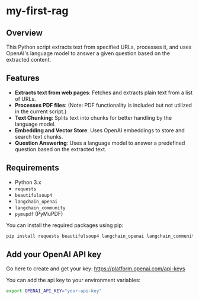 # my-first-rag

## Overview

This Python script extracts text from specified URLs, processes it, and uses OpenAI's language model to answer a given question based on the extracted content.

## Features

- **Extracts text from web pages**: Fetches and extracts plain text from a list of URLs.
- **Processes PDF files**: (Note: PDF functionality is included but not utilized in the current script.)
- **Text Chunking**: Splits text into chunks for better handling by the language model.
- **Embedding and Vector Store**: Uses OpenAI embeddings to store and search text chunks.
- **Question Answering**: Uses a language model to answer a predefined question based on the extracted text.

## Requirements

- Python 3.x
- `requests`
- `beautifulsoup4`
- `langchain_openai`
- `langchain_community`
- `pymupdf` (PyMuPDF)

You can install the required packages using pip:

```bash
pip install requests beautifulsoup4 langchain_openai langchain_community pymupdf chromadb
```

## Add your OpenAI API key

Go here to create and get your key: https://platform.openai.com/api-keys

You can add the api key to your environment variables:

```bash
export OPENAI_API_KEY="your-api-key"
```

